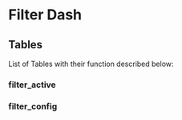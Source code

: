 # Filter Dash

## Tables

List of Tables with their function described below:

### filter_active
### filter_config
